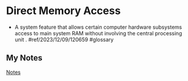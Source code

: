 # Direct Memory Access
- A system feature that allows certain computer hardware subsystems access to main system RAM without involving the central processing unit . #ref/2023/12/09/120659 #glossary 
## My Notes
[Notes](mynotes/direct-memory-access-notes.md)
